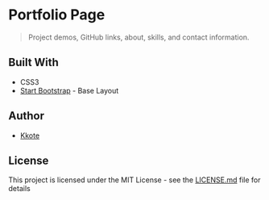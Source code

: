 # Portfolio Page
> Project demos, GitHub links, about, skills, and contact information.




## Built With

* CSS3 
* [Start Bootstrap](https://startbootstrap.com/template-overviews/grayscale/) - Base Layout



## Author

* [Kkote](https://github.com/kkote)

## License

This project is licensed under the MIT License - see the [LICENSE.md](LICENSE.md) file for details
